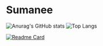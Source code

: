# Sumanee


![Anurag's GitHub stats](https://github-readme-stats.vercel.app/api?username=Sumanee&show_icons=true&theme=radical)
![Top Langs](https://github-readme-stats.vercel.app/api/top-langs/?username=Sumanee&layout=compact)



[![Readme Card](https://github-readme-stats.vercel.app/api/pin/?username=sumanee&repo=NestTest1)](https://github.com/sumanee/NestTest1)







